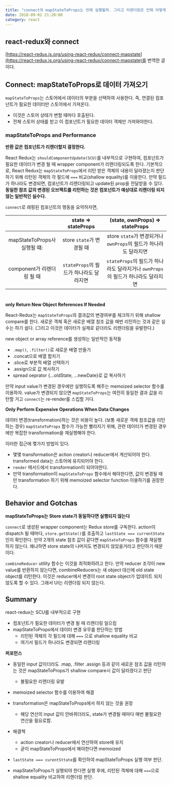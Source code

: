 ```yaml
---
title: "connect의 mapStateToProps는 언제 실행될까. 그리고 리렌더링은 언제 어떻게 발생하는가."
date: 2018-09-01 21:20:00
category: react
---
```


## react-redux와 connect

[https://react-redux.js.org/using-react-redux/connect-mapstate](https://react-redux.js.org/using-react-redux/connect-mapstate)를 번역한 글이다.

## Connect: mapStateToProps로 데이터 가져오기

`mapStateToProps`는 스토어에서 데이터의 부분을 선택하여 사용한다. 즉, 연결된 컴포넌트가 필요한 데이터만 스토어에서 가져온다. 

- 이것은 스토어 상태가 변할 때마다 호출된다.
- 전체 스토어 상태를 받고 이 컴포넌트가 필요한 데이터 객체만 가져와야한다.

### mapStateToProps and Performance

__반환 값은 컴포넌트가 리렌더할지 결정한다.__

React Redux는 `shouldComponentUpdate(SCU)`를 내부적으로 구현하여, 컴포넌트가 필요한 데이터가 변경 될 때 wrapper component가 리렌더링되도록 한다. 기본적으로, React Redux는 `mapStateToProps`에서 리턴 받은 객체의 내용이 달라졌는지 판단하기 위해 리턴된 객체의 각 필드에 `===` 비교(shallow equality)를 이용한다. 만약 필드가 하나라도 변경되면, 컴포넌트가 리렌더링되고 update된 prop을 전달받을 수 있다. __동일한 참조 값의 변경된 오브젝트를 리턴하는 것은 컴포넌트가 예상대로 리렌더링 되지 않는 일반적인 실수다.__

`connect`로 래핑된 컴포넌트의 행동을 요약하자면,

| |state => stateProps | (state, ownProps) => stateProps|
|:--:|:--:|:--:|
|mapStateToProps사 실행될 떄: | store `state`가 변경될 때|store `state`가 변경되거나 `ownProps`의 필드가 하나라도 달라지면|
|component가 리렌더링 될 때| `stateProps`의 필드가 하나라도 달라지면 | `stateProps`의 필드가 하나라도 달라지거나 `ownProps`의 필드가 하나라도 달라지면|   
#

__only Return New Object References If Needed__

React-Redux는 `mapStateToProps`의 결과값의 변경여부를 체크하기 위해 shallow compare를 한다. 새로운 객체 혹은 새로운 배열 참조 값을 매번 리턴하는 것과 같은 실수는 하기 쉽다. (그리고 이것은 데이터가 실제로 같더라도 리렌더링을 유발한다.)

new object or array reference를 생성하는 일반적인 동작들
- `.map()`, `.filter()`로 새로운 배열 만들기
- .concat으로 배열 합치기
- .slice로 부분적 배열 선택하기
- .assign으로 값 복사하기
- spread oeprator {...oldState, ...newDate}로 값 복사하기

만약 input value가 변경된 경우에만 실행하도록 해주는 memoized selector 함수를 이용하자. value가 변경되지 않으면 `mapStateToProps`는 여전히 동일한 결과 값을 리턴할 거고 `connect`는 re-render를 스킵할 거다.

__Only Perform Expensive Operations When Data Changes__

데이터 변경(transformation)하는 것은 비용이 높다. (보통 새로운 객체 참조값을 리턴하는 경우) `mapStateToProps` 함수가 가능한 빨라지기 위해, 관련 데이터가 변경된 경우에만 복잡한 transformation을 재실행해야 한다.

이러한 접근에 몇가지 방법이 있다.

- 몇몇 transformation은 action creator나 reducer에서 계산되어야 한다. transformed data는 스토어에 유지되어야 한다.
- `render` 메서드에서 transformation이 되어야한다.
- 만약 transformation이 `mapStateToProps` 함수에서 해야한다면, 값이 변경될 때만 transformation 하기 위해 memoized selector function 이용하기를 권장한다.

## Behavior and Gotchas

__mapStateToProps는 Store state가 동일하다면 실행되지 않는다__

`connect`로 생성된 wrapper component는 Redux store를 구독한다. action이 dispatch 될 때마다, `store.getState()`를 호출하고 `lastState === currentState`인지 확인한다. 만약 2개의 state 참조 값이 같다면 `mapStateToProps` 함수를 재실행 하지 않는다. 왜냐하면 store state의 나머지도 변경되지 않았을거라고 판단하기 때문이다. 

`combineReducer` utility 함수는 이것을 최적화하려고 한다. 만약 reducer 조각이 new value를 반환하지 않는다면, combineReducers는 새 object 대신에 old state object를 리턴한다. 이것은 reducer에서 변경이 root state object가 업데이트 되지 않도록 할 수 있다. 그래서 UI는 리렌더링 되지 않는다.

## Summary

react-redux는 SCU를 내부적으로 구현
- 컴포넌트가 필요한 데이터가 변경 될 때 리렌더링 일으킴
- mapStateToProps에서 데이터 변경 유무를 판단하는 방법
  - 리턴된 객체의 각 필드에 대해 `===` 으로 shallow equality 비교
  - 여기서 필드가 하나라도 변경되면 리렌더링

__퍼포먼스__
- 동일한 input 값이더라도 .map, .filter .assign 등과 같이 새로운 참조 값을 리턴하는 것은 mapStateToProps가 shallow compare시 값이 달라졌다고 판단
  - 불필요한 리렌더링 유발
- memoized selector 함수를 이용하여 해결

- transformation은 mapStateToProps에서 하지 않는 것을 권장
  - 해당 연산의 input 값이 안바뀌더라도, state가 변경될 때마다 매번 불필요한 연산을 필요로함.
- 해결책
  - action creator나 reducer에서 연산하여 store에 유지
  - 굳이 mapStateToProps에서 해야한다면 memoized

- `lastState === curentSttate`를 확인하여 mapStateToProps 실행 여부 판단.
- mapStateToProps가 실행되야 한다면 실행 후에, 리턴된 객체에 대해 `===`으로 shallow equality 비교하여 리렌더링 판단.